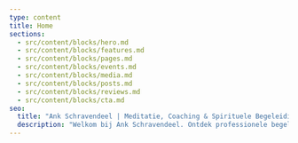```yaml
---
type: content
title: Home
sections:
  - src/content/blocks/hero.md
  - src/content/blocks/features.md
  - src/content/blocks/pages.md
  - src/content/blocks/events.md
  - src/content/blocks/media.md
  - src/content/blocks/posts.md
  - src/content/blocks/reviews.md
  - src/content/blocks/cta.md
seo:
  title: "Ank Schravendeel | Meditatie, Coaching & Spirituele Begeleiding"
  description: "Welkom bij Ank Schravendeel. Ontdek professionele begeleiding in Vipassana meditatie, coaching en spirituele ontwikkeling. Start uw reis naar innerlijke rust en persoonlijke groei."
---
```

